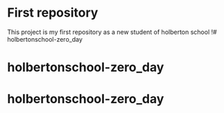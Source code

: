 # First repository

This project is my first repository as a new student of holberton school !# holbertonschool-zero_day
# holbertonschool-zero_day
# holbertonschool-zero_day
